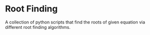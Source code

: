 # Root Finding
A collection of python scripts that find the roots of given equation via different root finding algorithms.
